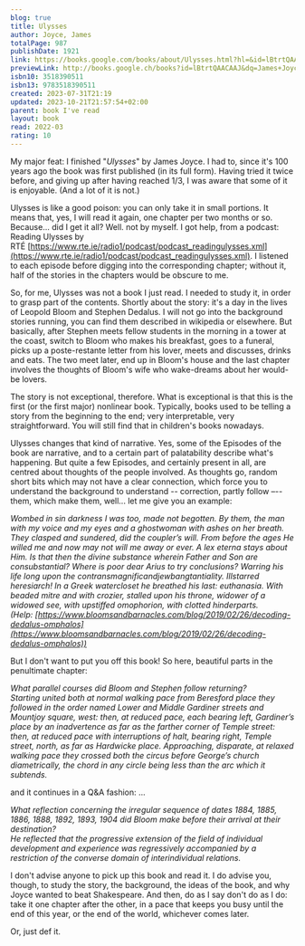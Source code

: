 ```yaml
---  
blog: true  
title: Ulysses  
author: Joyce, James  
totalPage: 987  
publishDate: 1921  
link: https://books.google.com/books/about/Ulysses.html?hl=&id=lBtrtQAACAAJ  
previewLink: http://books.google.ch/books?id=lBtrtQAACAAJ&dq=James+Joyce,+Ulysses&hl=&as_pt=BOOKS&cd=1&source=gbs_api  
isbn10: 3518390511  
isbn13: 9783518390511  
created: 2023-07-31T21:19  
updated: 2023-10-21T21:57:54+02:00  
parent: book I've read  
layout: book  
read: 2022-03  
rating: 10  
---  
```

  
My major feat: I finished "_Ulysses_" by James Joyce. I had to, since it's 100 years ago the book was first published (in its full form). Having tried it twice before, and giving up after having reached 1/3, I was aware that some of it is enjoyable. (And a lot of it is not.)    
  
Ulysses is like a good poison: you can only take it in small portions. It means that, yes, I will read it again, one chapter per two months or so. Because... did I get it all? Well. not by myself. I got help, from a podcast: Reading Ulysses by RTÉ [https://www.rte.ie/radio1/podcast/podcast_readingulysses.xml](https://www.rte.ie/radio1/podcast/podcast_readingulysses.xml). I listened to each episode before digging into the corresponding chapter; without it, half of the stories in the chapters would be obscure to me.    
  
So, for me, Ulysses was not a book I just read. I needed to study it, in order to grasp part of the contents. Shortly about the story: it's a day in the lives of Leopold Bloom and Stephen Dedalus. I will not go into the background stories running, you can find them described in wikipedia or elsewhere. But basically, after Stephen meets fellow students in the morning in a tower at the coast, switch to Bloom who makes his breakfast, goes to a funeral, picks up a poste-restante letter from his lover, meets and discusses, drinks and eats. The two meet later, end up in Bloom's house and the last chapter involves the thoughts of Bloom's wife who wake-dreams about her would-be lovers.    
  
The story is not exceptional, therefore. What is exceptional is that this is the first (or the first major) nonlinear book. Typically, books used to be telling a story from the beginning to the end; very interpretable, very straightforward. You will still find that in children's books nowadays.    
  
Ulysses changes that kind of narrative. Yes, some of the Episodes of the book are narrative, and to a certain part of palatability describe what's happening. But quite a few Episodes, and certainly present in all, are centred about thoughts of the people involved. As thoughts go, random short bits which may not have a clear connection, which force you to understand the background to understand -- correction, partly follow –--them, which make them, well... let me give you an example:    
  
_Wombed in sin darkness I was too, made not begotten. By them, the man with my voice and my eyes and a ghostwoman with ashes on her breath. They clasped and sundered, did the coupler’s will. From before the ages He willed me and now may not will me away or ever. A lex eterna stays about Him. Is that then the divine substance wherein Father and Son are consubstantial? Where is poor dear Arius to try conclusions? Warring his life long upon the contransmagnificandjewbangtantiality. Illstarred heresiarch! In a Greek watercloset he breathed his last: euthanasia. With beaded mitre and with crozier, stalled upon his throne, widower of a widowed see, with upstiffed omophorion, with clotted hinderparts.    
(Help: [https://www.bloomsandbarnacles.com/blog/2019/02/26/decoding-dedalus-omphalos](https://www.bloomsandbarnacles.com/blog/2019/02/26/decoding-dedalus-omphalos))_  
  
But I don't want to put you off this book! So here, beautiful parts in the penultimate chapter:    
  
_What parallel courses did Bloom and Stephen follow returning?   
Starting united both at normal walking pace from Beresford place they followed in the order named Lower and Middle Gardiner streets and Mountjoy square, west: then, at reduced pace, each bearing left, Gardiner’s place by an inadvertence as far as the farther corner of Temple street: then, at reduced pace with interruptions of halt, bearing right, Temple street, north, as far as Hardwicke place. Approaching, disparate, at relaxed walking pace they crossed both the circus before George’s church diametrically, the chord in any circle being less than the arc which it subtends._    
  
and it continues in a Q&A fashion: ...    
  
_What reflection concerning the irregular sequence of dates 1884, 1885, 1886, 1888, 1892, 1893, 1904 did Bloom make before their arrival at their destination?    
He reflected that the progressive extension of the field of individual development and experience was regressively accompanied by a restriction of the converse domain of interindividual relations._  
  
I don't advise anyone to pick up this book and read it. I do advise you, though, to study the story, the background, the ideas of the book, and why Joyce wanted to beat Shakespeare. And then, do as I say don't do as I do: take it one chapter after the other, in a pace that keeps you busy until the end of this year, or the end of the world, whichever comes later.     
  
Or, just def it.